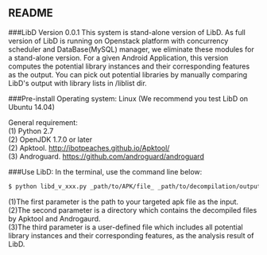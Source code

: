 README
------
###LibD Version 0.0.1
This system is stand-alone version of LibD. As full version of LibD is running on Openstack platform with concurrency scheduler and DataBase(MySQL) manager, we eliminate these modules for a stand-alone version. 
For a given Android Application, this version computes the potential library instances and their corresponding features as the output. You can pick out potential libraries by manually comparing LibD's output with library lists in /liblist dir.

###Pre-install
Operating system:
    Linux (We recommend you test LibD on Ubuntu 14.04)

General requirement:  
    (1) Python 2.7  
    (2) OpenJDK 1.7.0 or later  
    (2) Apktool. http://ibotpeaches.github.io/Apktool/  
    (3) Androguard. https://github.com/androguard/androguard  

###Use LibD:
In the terminal, use the command line below:  

```bash
$ python libd_v_xxx.py _path/to/APK/file_ _path/to/decompilation/output/dir_ _library/instances/list/file_
```

(1)The first parameter is the path to your targeted apk file as the input.  
(2)The second parameter is a directory which contains the decompiled files by Apktool and Androgaurd.   
(3)The third parameter is a user-defined file which includes all potential library instances and their corresponding features, as the analysis result of LibD.   